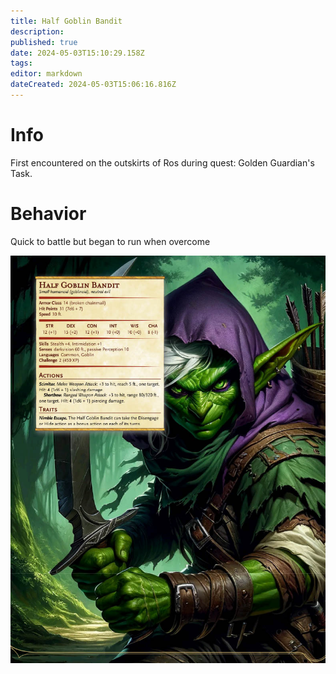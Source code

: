 ```yaml
---
title: Half Goblin Bandit
description: 
published: true
date: 2024-05-03T15:10:29.158Z
tags: 
editor: markdown
dateCreated: 2024-05-03T15:06:16.816Z
---
```


# Info

First encountered on the outskirts of Ros during quest: Golden Guardian's Task.

# Behavior
Quick to battle but began to run when overcome

![halfgoblinbandit.jpg](/monsters/halfgoblinbandit.jpg)